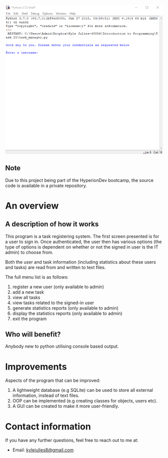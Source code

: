 
<!--- How to add gif from: https://josephcardillo.medium.com/how-to-add-gifs-to-your-github-readme-89c74da2ce47 --->
![](overview-gif.gif)

## Note
Due to this project being part of the HyperionDev bootcamp, the source code is available in a private repository.

# An overview

## A description of how it works
This program is a task registering system. The first screen presented is for a user to sign in. Once authenticated, the user then has various options (the type of options is dependent on whether or not the signed in user is the IT admin) to choose from.

Both the user and task information (including statistics about these users and tasks) are read from and written to text files.

The full menu list is as follows:
 1. register a new user (only available to admin)
 2. add a new task
 3. view all tasks
 4. view tasks related to the signed-in user
 5. generate statistics reports (only available to admin)
 6. display the statistics reports (only available to admin)
 7. exit the program

## Who will benefit?
Anybody new to python utilising console based output.

# Improvements
Aspects of the program that can be improved:
1. A lightweight database (e.g SQLite) can be used to store all external information, instead of text files.
2. OOP can be implemented (e.g creating classes for objects, users etc).
3. A GUI can be created to make it more user-friendly.

# Contact information
If you have any further questions, feel free to reach out to me at:
- Email: kylejulies8@gmail.com

